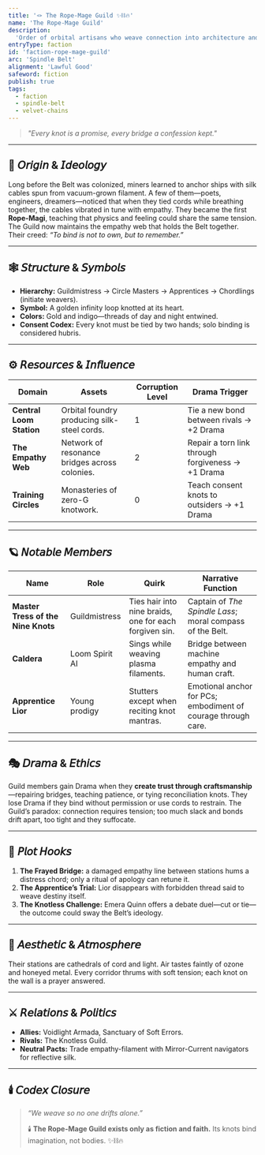 ```yaml
---
title: '🪢 The Rope-Mage Guild ✨⛓️🔥'
name: 'The Rope-Mage Guild'
description:
  'Order of orbital artisans who weave connection into architecture and consent into every knot.'
entryType: faction
id: 'faction-rope-mage-guild'
arc: 'Spindle Belt'
alignment: 'Lawful Good'
safeword: fiction
publish: true
tags:
  - faction
  - spindle-belt
  - velvet-chains
---
```


> _"Every knot is a promise, every bridge a confession kept."_

---

## 🧭 𝘖𝘳𝘪𝘨𝘪𝘯 & 𝘐𝘥𝘦𝘰𝘭𝘰𝘨𝘺

Long before the Belt was colonized, miners learned to anchor ships with silk cables spun from
vacuum-grown filament. A few of them—poets, engineers, dreamers—noticed that when they tied cords
while breathing together, the cables vibrated in tune with empathy. They became the first
**Rope-Magi**, teaching that physics and feeling could share the same tension. The Guild now
maintains the empathy web that holds the Belt together. Their creed: _“To bind is not to own, but to
remember.”_

---

## 🕸️ 𝘚𝘵𝘳𝘶𝘤𝘵𝘶𝘳𝘦 & 𝘚𝘺𝘮𝘣𝘰𝘭𝘴

- **Hierarchy:** Guildmistress → Circle Masters → Apprentices → Chordlings (initiate weavers).
- **Symbol:** A golden infinity loop knotted at its heart.
- **Colors:** Gold and indigo—threads of day and night entwined.
- **Consent Codex:** Every knot must be tied by two hands; solo binding is considered hubris.

---

## ⚙️ 𝘙𝘦𝘴𝘰𝘶𝘳𝘤𝘦𝘴 & 𝘐𝘯𝘧𝘭𝘶𝘦𝘯𝘤𝘦

| Domain                   | Assets                                        | Corruption Level | Drama Trigger                                     |
| ------------------------ | --------------------------------------------- | ---------------- | ------------------------------------------------- |
| **Central Loom Station** | Orbital foundry producing silk-steel cords.   | 1                | Tie a new bond between rivals → +2 Drama          |
| **The Empathy Web**      | Network of resonance bridges across colonies. | 2                | Repair a torn link through forgiveness → +1 Drama |
| **Training Circles**     | Monasteries of zero-G knotwork.               | 0                | Teach consent knots to outsiders → +1 Drama       |

---

## 🪐 𝘕𝘰𝘵𝘢𝘣𝘭𝘦 𝘔𝘦𝘮𝘣𝘦𝘳𝘴

| Name                               | Role           | Quirk                                                  | Narrative Function                                            |
| ---------------------------------- | -------------- | ------------------------------------------------------ | ------------------------------------------------------------- |
| **Master Tress of the Nine Knots** | Guildmistress  | Ties hair into nine braids, one for each forgiven sin. | Captain of _The Spindle Lass_; moral compass of the Belt.     |
| **Caldera**                        | Loom Spirit AI | Sings while weaving plasma filaments.                  | Bridge between machine empathy and human craft.               |
| **Apprentice Lior**                | Young prodigy  | Stutters except when reciting knot mantras.            | Emotional anchor for PCs; embodiment of courage through care. |

---

## 🎭 𝘋𝘳𝘢𝘮𝘢 & 𝘌𝘵𝘩𝘪𝘤𝘴

Guild members gain Drama when they **create trust through craftsmanship**—repairing bridges,
teaching patience, or tying reconciliation knots. They lose Drama if they bind without permission or
use cords to restrain. The Guild’s paradox: connection requires tension; too much slack and bonds
drift apart, too tight and they suffocate.

---

## 🧩 𝘗𝘭𝘰𝘵 𝘏𝘰𝘰𝘬𝘴

1. **The Frayed Bridge:** a damaged empathy line between stations hums a distress chord; only a
   ritual of apology can retune it.
2. **The Apprentice’s Trial:** Lior disappears with forbidden thread said to weave destiny itself.
3. **The Knotless Challenge:** Emera Quinn offers a debate duel—cut or tie—the outcome could sway
   the Belt’s ideology.

---

## 💋 𝘈𝘦𝘴𝘵𝘩𝘦𝘵𝘪𝘤 & 𝘈𝘵𝘮𝘰𝘴𝘱𝘩𝘦𝘳𝘦

Their stations are cathedrals of cord and light. Air tastes faintly of ozone and honeyed metal.
Every corridor thrums with soft tension; each knot on the wall is a prayer answered.

---

## ⚔️ 𝘙𝘦𝘭𝘢𝘵𝘪𝘰𝘯𝘴 & 𝘗𝘰𝘭𝘪𝘵𝘪𝘤𝘴

- **Allies:** Voidlight Armada, Sanctuary of Soft Errors.
- **Rivals:** The Knotless Guild.
- **Neutral Pacts:** Trade empathy-filament with Mirror-Current navigators for reflective silk.

---

## 🕯️ 𝘊𝘰𝘥𝘦𝘹 𝘊𝘭𝘰𝘴𝘶𝘳𝘦

> _“We weave so no one drifts alone.”_
>
> 🕯️ **The Rope-Mage Guild exists only as fiction and faith.** Its knots bind imagination, not
> bodies. ✨⛓️🔥
